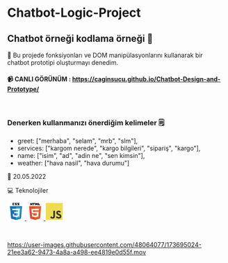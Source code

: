 # Chatbot-Logic-Project

## Chatbot örneği kodlama örneği 🤖<br>


🧠 Bu projede fonksiyonları ve DOM manipülasyonlarını kullanarak bir chatbot prototipi oluşturmayı denedim.<br>

#### 📹 CANLI GÖRÜNÜM : https://caginsucu.github.io/Chatbot-Design-and-Prototype/
 <br>

### Denerken kullanmanızı önerdiğim kelimeler 🗒
*  greet: ["merhaba", "selam", "mrb", "slm"],
*  services: ["kargom nerede", "kargo bilgileri", "sipariş", "kargo"],
*  name: ["isim", "ad", "adin ne", "sen kimsin"],
*  weather: ["hava nasil", "hava durumu"]

📅 20.05.2022 <br>

💻 Teknolojiler <br>

<p align="left"> <a href="https://www.w3schools.com/css/" target="_blank" rel="noreferrer"> <img src="https://raw.githubusercontent.com/devicons/devicon/master/icons/css3/css3-original-wordmark.svg" alt="css3" width="40" height="40"/> </a> <a href="https://www.w3.org/html/" target="_blank" rel="noreferrer"> <img src="https://raw.githubusercontent.com/devicons/devicon/master/icons/html5/html5-original-wordmark.svg" alt="html5" width="40" height="40"/> </a> <a href="https://developer.mozilla.org/en-US/docs/Web/JavaScript" target="_blank" rel="noreferrer"> <img src="https://raw.githubusercontent.com/devicons/devicon/master/icons/javascript/javascript-original.svg" alt="javascript" width="40" height="40"/> </a> </p> <br>


https://user-images.githubusercontent.com/48064077/173695024-21ee3a62-9473-4a8a-a498-ee4819e0d55f.mov


